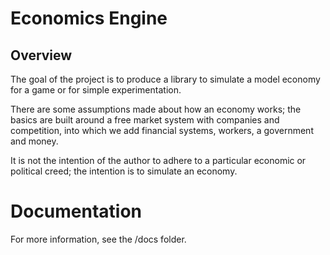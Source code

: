 # Economics Engine


## Overview

The goal of the project is to produce a library to simulate a model economy for a game or for simple experimentation.

There are some assumptions made about how an economy works; the basics are built around a free market system with companies and competition, into which we add financial systems, workers, a government and money.

It is not the intention of the author to adhere to a particular economic or political creed; the intention is to simulate an economy.


# Documentation

For more information, see the /docs folder.
